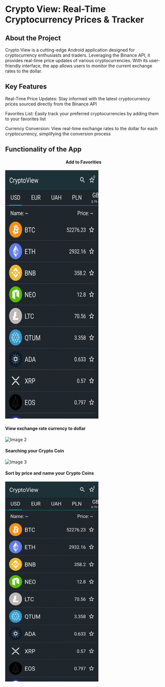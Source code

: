 <h1>Crypto View: Real-Time Cryptocurrency Prices & Tracker</h1>
<h2>About the Project</h2>
<p>Crypto View is a cutting-edge Android application designed for cryptocurrency enthusiasts and traders. Leveraging the Binance API, it provides real-time price updates of various cryptocurrencies. With its user-friendly interface, the app allows users to monitor the current exchange rates to the dollar.</p>
<h2>Key Features</h2>
<p>Real-Time Price Updates: Stay informed with the latest cryptocurrency prices sourced directly from the Binance API</p>
<p>Favorites List: Easily track your preferred cryptocurrencies by adding them to your favorites list</p>
<p>Currency Conversion: View real-time exchange rates to the dollar for each cryptocurrency, simplifying the conversion process</p>

<h2>Functionality of the App</h2>
<div>
  
  <h4 style="text-align: center;">Add to Favorities </h4>
  <img src="https://github.com/vladkk04/CryptoView/blob/master/documentation/add_to_favorite.gif" alt="Image 1" width="300" height="800">
  <h4>View exchange rate currency to dollar</h4>
  <img src="https://github.com/vladkk04/CryptoView/blob/master/documentation/current_exchange_rate.gif" alt="Image 2" width="300">
  <h4>Searching your Crypto Coin</h4>
  <img src="https://github.com/vladkk04/CryptoView/blob/master/documentation/searching.gif" alt="Image 3" width="300">
  <h4>Sort by price and name your Crypto Coins</h4>
  <img src="https://github.com/vladkk04/CryptoView/blob/master/documentation/sorting.gif" alt="Image 4" width="300">
</div>

